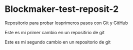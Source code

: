 # Blockmaker-test-reposit-2
Repositorio para probar losprimeros pasos con Git y GitHub

Este es mi primer cambio en un repositirio de git

Este es mi segundo cambio en un repositorio de git
